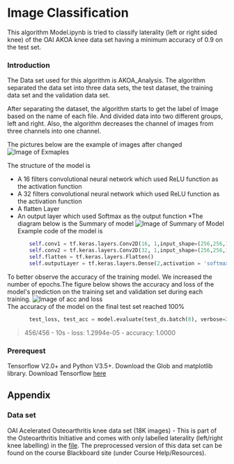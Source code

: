 # Image Classification
This algorithm Model.ipynb is tried to classify laterality (left or right sided knee) of the OAI AKOA knee data set having a minimum accuracy
of 0.9 on the test set. 

### Introduction
The Data set used for this algorithm is AKOA_Analysis. The algorithm separated the data set into three data sets, the test dataset, the training data set and the validation data set.

After separating the dataset, the algorithm starts to get the label of Image based on the name of each file. And divided data into two different groups, left and right. Also, the algorithm decreases the channel of images from three channels into one channel. 

The pictures below are the example of images after changed
![Image of Exmaples](https://github.com/theHughJin/PatternFlow/blob/master/recognition/S44301792/Image/Screen%20Shot%202020-11-07%20at%203.36.20%20PM.png)
       
The structure of the model is 
*  A 16 filters convolutional neural network which used ReLU function as the activation function 
*  A 32 filters convolutional neural network which used ReLU function as the activation function 
*  A flatten Layer
*  An output layer which used Softmax as the output function 
*The diagram below is the Summary of model
        ![Image of Summary of Model](https://github.com/theHughJin/PatternFlow/blob/master/recognition/S44301792/Image/Screen%20Shot%202020-11-08%20at%2011.54.59%20AM.png)        
Example code of the model is 
```python
       self.conv1 = tf.keras.layers.Conv2D(16, 1,input_shape=(256,256,1), activation = 'relu') 
       self.conv2 = tf.keras.layers.Conv2D(32, 1,input_shape=(256,256,1),activation = 'relu')
       self.flatten = tf.keras.layers.Flatten()
       self.outputLayer = tf.keras.layers.Dense(2,activation = 'softmax')
```
To better observe the accuracy of the training model. We increased the number of epochs.The figure below shows the accuracy and loss of the model's prediction on the training set and validation set during each training.
![Image of acc and loss](https://github.com/theHughJin/PatternFlow/blob/master/recognition/S44301792/Image/Screen%20Shot%202020-11-08%20at%201.10.21%20PM.png)   
The accuracy of the model on the final test set reached 100%
``` python 
       test_loss, test_acc = model.evaluate(test_ds.batch(8), verbose=2)
```
> 456/456 - 10s - loss: 1.2994e-05 - accuracy: 1.0000

### Prerequest
Tensorflow V2.0+ and Python V3.5+. Download the Glob and matplotlib library. Download Tensorflow [here](https://www.tensorflow.org/install)

## Appendix
### Data set 
OAI Acelerated Osteoarthritis knee data set (18K images) - This is part of the Osteoarthritis Initiative and comes with only labelled laterality (left/right knee labelling) in the [file](https://nda.nih.gov/oai/). The preprocessed version of this data set can be found on the course Blackboard site (under Course Help/Resources).
